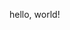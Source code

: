 
<!DOCTYPE html><html>    <head>        <meta charset="UTF-8">        <style>
p { color: green; }
@media (max-width: 8.5in) { p { color: blue; } }@media (max-width: 5.0in) { p { color: red ; } }
        </style>    </head>    <body>        <p>hello, world!</p>    </body></html>

